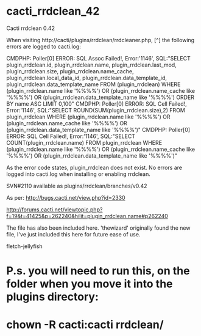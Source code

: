 # cacti_rrdclean_42
Cacti rrdclean 0.42 

When visiting http://cacti/plugins/rrdclean/rrdcleaner.php, [^] the following errors are logged to cacti.log:

CMDPHP: Poller[0] ERROR: SQL Assoc Failed!, Error:'1146', SQL:"SELECT plugin_rrdclean.id, plugin_rrdclean.name, plugin_rrdclean.last_mod, plugin_rrdclean.size, plugin_rrdclean.name_cache, plugin_rrdclean.local_data_id, plugin_rrdclean.data_template_id, plugin_rrdclean.data_template_name FROM (plugin_rrdclean) WHERE (plugin_rrdclean.name like '%%%%') OR (plugin_rrdclean.name_cache like '%%%%') OR (plugin_rrdclean.data_template_name like '%%%%') ORDER BY name ASC LIMIT 0,100"
CMDPHP: Poller[0] ERROR: SQL Cell Failed!, Error:'1146', SQL:"SELECT ROUND(SUM(plugin_rrdclean.size),2) FROM plugin_rrdclean WHERE (plugin_rrdclean.name like '%%%%') OR (plugin_rrdclean.name_cache like '%%%%') OR (plugin_rrdclean.data_template_name like '%%%%')"
CMDPHP: Poller[0] ERROR: SQL Cell Failed!, Error:'1146', SQL:"SELECT COUNT(plugin_rrdclean.name) FROM plugin_rrdclean WHERE (plugin_rrdclean.name like '%%%%') OR (plugin_rrdclean.name_cache like '%%%%') OR (plugin_rrdclean.data_template_name like '%%%%')"


As the error code states, plugin_rrdclean does not exist. No errors are logged into cacti.log when installing or enabling rrdclean.

SVN#2110 available as plugins/rrdclean/branches/v0.42

As per: http://bugs.cacti.net/view.php?id=2330

http://forums.cacti.net/viewtopic.php?f=19&t=41425&p=262240&hilit=plugin_rrdclean.name#p262240

The file has also been included here. 'thewizard' originally found the new file, I've just included this here for future ease of use.

fletch-jellyfish

# P.s. you will need to run this, on the folder when you move it into the plugins directory:
# chown -R cacti:cacti rrdclean/ 
